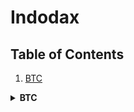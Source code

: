 # Indodax

## Table of Contents
1. [BTC](#btc)

<details id="btc">
  <summary><b>BTC</b></summary>

```18KKGv4b7QRgHNqKzpKDt4zNR6Et5NzC3M```
</details>
